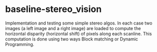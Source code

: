 # baseline-stereo_vision
Implementation and testing some simple stereo algos. In each case two images (a left image and a right image) are loaded to compute the horizontal disparity (horizontal shift) of pixels along each scanline. This computation is done using two ways Block matching or Dynamic Programming.
